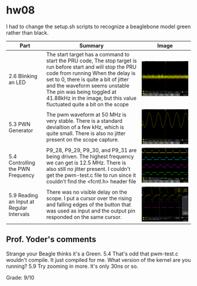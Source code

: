 # hw08  

I had to change the setup.sh scripts to recognize a beaglebone model green rather than black.  

Part | Summary | Image|
|----|---------|------|
2.6 Blinking an LED | The start target has a command to start the PRU code, The stop target is run before start and will stop the PRU code from running When the delay is set to 0, there is quite a bit of jitter and the waveform seems unstable The pin was being toggled at 41.88kHz in the image, but this value fluctuated quite a bit on the scope | ![alt text](https://github.com/grinstba/ECE434/blob/master/hw08/tek00001.png)|
5.3 PWN Generator | The pwm waveform at 50 MHz is very stable. There is a standard devialtion of a few kHz, which is quite small. There is also no jitter present on the scope capture. | ![alt text](https://github.com/grinstba/ECE434/blob/master/hw08/tek00003.png)|
5.4 Controlling the PWN Frequency | P9_28, P9_29, P9_30, and P9_31 are being driven. The highest frequency we can get is 12.5 MHz. There is also still no jitter present. I couldn't get the pwm-test.c file to run since it couldn't find the <fcntl.h> header file| ![alt text](https://github.com/grinstba/ECE434/blob/master/hw08/tek00004.png)|
5.9 Reading an Input at Regular Intervals | There was no visible delay on the scope. I put a cursor over the rising and falling edges of the button that was used as input and the output pin responded on the same cursor. | ![alt text](https://github.com/grinstba/ECE434/blob/master/hw08/tek00005.png)|


## Prof. Yoder's comments

Strange your Beagle thinks it's a Green.
5.4 That's odd that pwm-test.c wouldn't compile. It just compiled for me.
What version of the kernel are you running?
5.9 Try zooming in more.  It's only 30ns or so.

Grade:  9/10